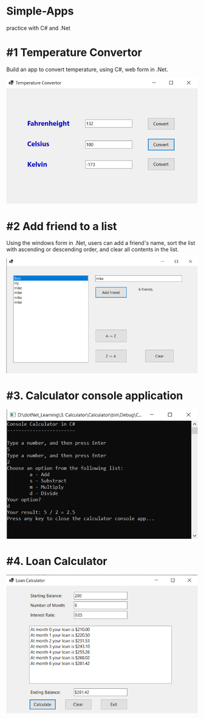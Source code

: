 # Simple-Apps
practice with C# and .Net

# #1 Temperature Convertor

Build an app to convert temperature, using C#, web form in .Net.

![Temperature Convertor App](/images/tempConvertor.PNG)


# #2 Add friend to a list

Using the windows form in .Net, users can add a friend's name, sort the list with ascending or descending order, and clear all contents in the list.

![Friends list](/images/FriendList.png)

# #3. Calculator console application

![Calculator](images/Calculator.PNG)

# #4. Loan Calculator

![Loan Calculator](images/loanCalculator.PNG)
